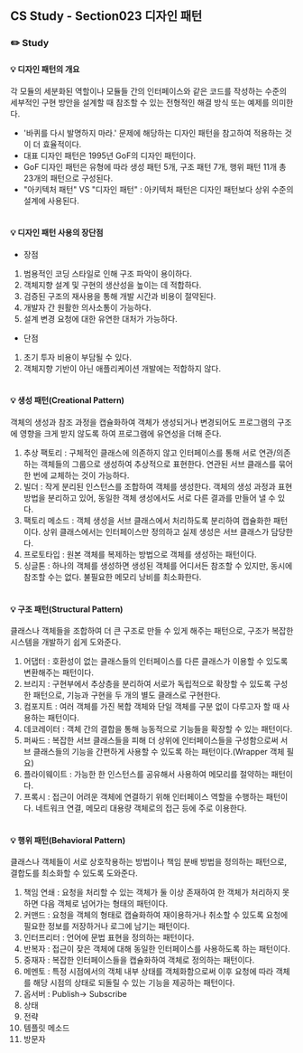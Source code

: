 ## CS Study - Section023 디자인 패턴
### ✏️ Study
#### 💡 디자인 패턴의 개요
각 모듈의 세분화된 역할이나 모듈들 간의 인터페이스와 같은 코드를 작성하는 수준의 세부적인 구현 방안을 설계할 때 참조할 수 있는 전형적인 해결 방식 또는 예제를 의미한다.
- '바퀴를 다시 발명하지 마라.' 문제에 해당하는 디자인 패턴을 참고하여 적용하는 것이 더 효율적이다.
- 대표 디자인 패턴은 1995년 GoF의 디자인 패턴이다.
- GoF 디자인 패턴은 유형에 따라 생성 패턴 5개, 구조 패턴 7개, 행위 패턴 11개 총 23개의 패턴으로 구성된다.
- "아키텍처 패턴" VS "디자인 패턴" : 아키텍처 패턴은 디자인 패턴보다 상위 수준의 설계에 사용된다.
<br><br>

#### 💡 디자인 패턴 사용의 장단점
- 장점
1. 범용적인 코딩 스타일로 인해 구조 파악이 용이하다.
2. 객체지향 설계 및 구현의 생산성을 높이는 데 적합하다.
3. 검증된 구조의 재사용을 통해 개발 시간과 비용이 절약된다.
4. 개발자 간 원활한 의사소통이 가능하다.
5. 설계 변경 요청에 대한 유연한 대처가 가능하다.

- 단점
1. 초기 투자 비용이 부담될 수 있다.
2. 객체지향 기반이 아닌 애플리케이션 개발에는 적합하지 않다.
<br><br>

#### 💡 생성 패턴(Creational Pattern)
객체의 생성과 참조 과정을 캡슐화하여 객체가 생성되거나 변경되어도 프로그램의 구조에 영향을 크게 받지 않도록 하여 프로그램에 유연성을 더해 준다.
1. 추상 팩토리 : 구체적인 클래스에 의존하지 않고 인터페이스를 통해 서로 연관/의존하는 객체들의 그룹으로 생성하여 추상적으로 표현한다. 
   연관된 서브 클래스를 묶어 한 번에 교체하는 것이 가능하다.
2. 빌더 : 작게 분리된 인스턴스를 조합하여 객체를 생성한다. 객체의 생성 과정과 표현 방법을 분리하고 있어, 동일한 객체 생성에서도 서로 다른 결과를 만들어 낼 수 있다.
3. 팩토리 메소드 : 객체 생성을 서브 클래스에서 처리하도록 분리하여 캡슐화한 패턴이다. 상위 클래스에서는 인터페이스만 정의하고 실제 생성은 서브 클래스가 담당한다.
4. 프로토타입 : 원본 객체를 복제하는 방법으로 객체를 생성하는 패턴이다.
5. 싱글톤 : 하나의 객체를 생성하면 생성된 객체를 어디서든 참조할 수 있지만, 동시에 참조할 수는 없다. 불필요한 메모리 낭비를 최소화한다.
<br><br>

#### 💡 구조 패턴(Structural Pattern)
클래스나 객체들을 조합하여 더 큰 구조로 만들 수 있게 해주는 패턴으로, 구조가 복잡한 시스템을 개발하기 쉽게 도와준다.
1. 어댑터 : 호환성이 없는 클래스들의 인터페이스를 다른 클래스가 이용할 수 있도록 변환해주는 패턴이다.
2. 브리지 : 구현부에서 추상층을 분리하여 서로가 독립적으로 확장할 수 있도록 구성한 패턴으로, 기능과 구현을 두 개의 별도 클래스로 구현한다.
3. 컴포지트 : 여러 객체를 가진 복합 객체와 단일 객체를 구분 없이 다루고자 할 때 사용하는 패턴이다.
4. 데코레이터 : 객체 간의 결합을 통해 능동적으로 기능들을 확장할 수 있는 패턴이다.
5. 퍼싸드 : 복잡한 서브 클래스들을 피해 더 상위에 인터페이스들을 구성함으로써 서브 클래스들의 기능을 간편하게 사용할 수 있도록 하는 패턴이다.(Wrapper 객체 필요)
6. 플라이웨이트 : 가능한 한 인스턴스를 공유해서 사용하여 메모리를 절약하는 패턴이다.
7. 프록시 : 접근이 어려운 객체에 연결하기 위해 인터페이스 역할을 수행하는 패턴이다. 네트워크 연결, 메모리 대용량 객체로의 접근 등에 주로 이용한다.
<br><br>

#### 💡 행위 패턴(Behavioral Pattern)
클래스나 객체들이 서로 상호작용하는 방법이나 책임 분배 방법을 정의하는 패턴으로, 결합도를 최소화할 수 있도록 도와준다.
1. 책임 연쇄 : 요청을 처리할 수 있는 객체가 둘 이상 존재하여 한 객체가 처리하지 못하면 다음 객체로 넘어가는 형태의 패턴이다.
2. 커맨드 : 요청을 객체의 형태로 캡슐화하여 재이용하거나 취소할 수 있도록 요청에 필요한 정보를 저장하거나 로그에 남기는 패턴이다.
3. 인터프리터 : 언어에 문법 표현을 정의하는 패턴이다.
4. 반복자 : 접근이 잦은 객체에 대해 동일한 인터페이스를 사용하도록 하는 패턴이다.
5. 중재자 : 복잡한 인터페이스들을 캡슐화하여 객체로 정의하는 패턴이다.
6. 메멘토 : 특정 시점에서의 객체 내부 상태를 객체화함으로써 이후 요청에 따라 객체를 해당 시점의 상태로 되돌릴 수 있는 기능을 제공하는 패턴이다.
7. 옵서버 : Publish-> Subscribe
8. 상태
9. 전략
10. 템플릿 메소드
11. 방문자
